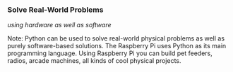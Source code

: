 ### Solve Real-World Problems

_using hardware as well as software_

Note:
Python can be used to solve real-world physical problems as well as purely software-based solutions. The Raspberry Pi uses Python as its main programming language. Using Raspberry Pi you can build pet feeders, radios, arcade machines, all kinds of cool physical projects.